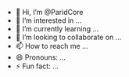- 👋 Hi, I’m @ParidCore
- 👀 I’m interested in ...
- 🌱 I’m currently learning ...
- 💞️ I’m looking to collaborate on ...
- 📫 How to reach me ...
- 😄 Pronouns: ...
- ⚡ Fun fact: ...

<!---
ParidCore/ParidCore is a ✨ special ✨ repository because its `README.md` (this file) appears on your GitHub profile.
You can click the Preview link to take a look at your changes.
--->
